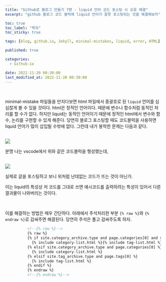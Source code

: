 ```yaml
---
title: "Github로 블로그 만들기 7편 - liquid 언어 코드 포스팅 시 오류 해결"
excerpt: "github 블로그 코드 블럭에 liquid 언어가 잘못 포스팅되는 것을 해결해보자"

toc: true
toc_label: "목차"
toc_sticky: true

tags: [blog, github.io, Jekyll, minimal-mistakes, liquid, error, HTML]

published: true

categories:
  - Github-io

date: 2022-11-20 00:30:00
last_modified_at: 2022-11-20 00:30:00
---
```


<br>

minimal-mistake 파일들을 만지다보면 html 파일에서 중괄호로 된 `liquid` 언어를 심심찮게 볼 수 있을 것이다.
html은 정적인 언어이다. 때문에 변수나 함수처럼 동적인 처리를 할 수가 없다. 하지만 liquid는 동적인 언어이기 때문에 정적인 html에서 변수와 함수, 논리를 구현할 수 있게 해준다.
당연히 블로그 포스팅할 때도 코드블럭을 사용하면 liquid 언어가 많이 삽입될 수밖에 없다. 그런데 내가 봉착한 문제는 다음과 같다.

<br>

<img src="https://user-images.githubusercontent.com/115082062/202856599-91170031-07c8-4f6d-ab05-4436e97124e3.JPG">

분명 나는 vscode에서 위와 같은 코드블럭을 형성했는데,

<br>

<img src="https://user-images.githubusercontent.com/115082062/202856629-43c399ed-ebfe-40cb-b435-1dd80293b76b.JPG">

실제로 글을 포스팅하고 보니 위처럼 난데없는 코드가 뜨는 것이 아닌가.

이는 liquid의 특성상 저 코드를 그대로 쓰면 예시코드를 출력하려는 특성이 있어서 다른 결과물이 나와버리는 것이다.

<br>

이를 해결하는 방법은 매우 간단하다. 아래에서 주석처리한 부분 `{% raw %}`와 `{% endraw %}`로 감싸주면 해결된다. 당연히 주석은 풀고 감싸주도록 하자.

```html
          <!--{% raw %}-->
          {% raw %}
          {% if site.category_archive.type and page.categories[0] and site.tag_archive.type and page.tags[0] %}
            {% include category-list.html %}{% include tag-list.html %}
          {% elsif site.category_archive.type and page.categories[0] %}
            {% include category-list.html %}
          {% elsif site.tag_archive.type and page.tags[0] %}
            {% include tag-list.html %} 
          {% endif %}
          {% endraw %}
          <!--{% endraw %}-->
```




